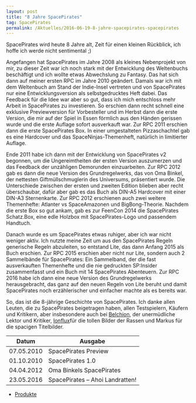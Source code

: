 ```yaml
---
layout: post
title: "8 Jahre SpacePirates"
tag: SpacePirates
permalink: /Aktuelles/2016-06-19-8-jahre-spacepirates-spacepirates
---
```



SpacePirates wird heute 8 Jahre alt, Zeit für einen kleinen Rückblick, ich hoffe ich werde nicht sentimental ;)

Angefangen hat SpacePirates im Jahre 2008 als kleines Nebenprojekt von mir, zu dieser Zeit war ich noch stark mit der Entwicklung des Weltenbuchs beschäftigt und ich wollte etwas Abwechslung zu Fantasy. Das hat sich dann auf meiner ersten RPC im Jahre 2010 geändert. Damals war ich mit dem Weltenbuch am Stand der Indie-Insel vertreten und von SpacePirates nur eine Entwicklungsversion als selbstgedrucktes Heft dabei. Das Feedback für die Idee war aber so gut, dass ich mich entschloss mehr Arbeit in SpacePirates zu investieren. So erschien dann recht schnell eine exklusive Previewversion für Vorbesteller und im Herbst dann die erste Version, die mir auf der Spiel in Essen förmlich aus den Händen gerissen wurde und die erste Auflage sofort ausverkauft war. Zur RPC 2011 erschien dann die erste SpacePirates Box. In einer umgestalteten Pizzaschachtel gab es eine Hardcover und das SpaceNinjas-Themenheft, natürlich in limitierter Auflage.

Ende 2011 habe ich dann mit der Entwicklung von SpacePirates v2 begonnen, um die Ungereimtheiten der ersten Version auszumerzen und das Feedback der unzähligen Demorunden einzuarbeiten. Zur RPC 2012 gab es dann die neue Version des Grundregelwerks, das von Oma Binkel, der nettesten Giftmüllschmuglerin des Universums, präsentiert wurde. Die Unterschiede zwischen der ersten und zweiten Edition blieben aber recht überschaubar, dafür aber gab es das Buch als DIN-A5 Hardcover mit einer DIN-A3 Sternenkarte. Zur RPC 2012 erschienen auch zwei weitere Themenhefte: Atlanter vs SpaceAmazonen und BigBong-Theorie. Nachdem die erste Box so gut ankam, gab es zur FeenCon 2014 die SpacePirates Schatz.Box, eine edle Holzbox mit SpacePirates-Logo und passendem Handtuch.

Danach wurde es um SpacePirates etwas ruhiger, aber ich war nicht weniger aktiv. Ich nutzte meine Zeit um aus den SpacePirates Regeln generische Regeln abzuleiten, so entstand Lite, das dann Anfang 2015 als Buch erschien. Zur RPC 2015 erschien aber nicht nur Lite, sondern auch 2 Sammelbände für SpacePirates: Ein Sammelband, der die fast ausverkauften Themenhefte und die nie gedruckten SP:Insider zusammenfasst und ein Buch mit 14 SpacePirates Abenteuern. Zur RPC 2016 habe ich dann eine neue Version des Grundregelwerks herausgebracht, das ganz auf den neuen Regeln von Lite beruht und damit SpacePirates noch erzählerischer und einfacher machte als es bereits war.

So, das ist die 8-jährige Geschichte von SpacePirates. Ich danke allen Leuten, die zu SpacePirates beigetragen haben, allen Testspielern, Käufern und Kritikern, aber insbesondere auch bei [Belchion](http://belchion.rsp-blogs.de/), der unermüdliche Lektor und Kritiker, [Ionflux](http://ionflux.org/de/)für die tollen Bilder der Rassen und Markus für die spacigen Titelbilder.

<table>
<thead>
<tr><th>Datum</th><th>Ausgabe</th></tr>
</thead>
<tbody>
<tr><td>07.05.2010</td><td>SpacePirates Preview</td></tr>
<tr><td>01.10.2010</td><td>SpacePirates 1.0</td></tr>
<tr><td>04.04.2012</td><td>Oma Binkels SpacePirates</td></tr>
<tr><td>23.05.2016</td><td>SpacePirates &ndash; Ahoi Landratten!</td></tr>
</tbody>
</table>

- [Produkte](https://spacepirates.jcgames.de/Publikationen/)

